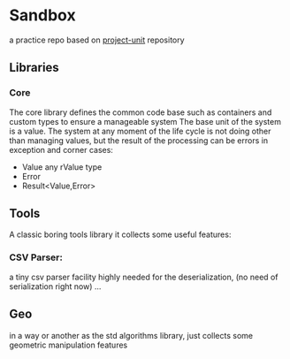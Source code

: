 # Sandbox
a practice repo based on [project-unit](https://github.com/medaminben/project-unit) repository


## Libraries
### Core
The core library defines the common code base such as containers and custom types to ensure a manageable system
The base unit of the system is a value. The system at any moment of the life cycle is not doing other than managing values, but the result of the processing can be errors in exception and corner cases: 
- Value any rValue type
- Error 
- Result<Value,Error>  

## Tools
A classic boring tools library
it collects some useful features:
### CSV Parser: 
a tiny csv parser facility highly needed for the deserialization, (no need of serialization right now)
...
## Geo
in a way or another as the std algorithms library, just collects some geometric manipulation features 

